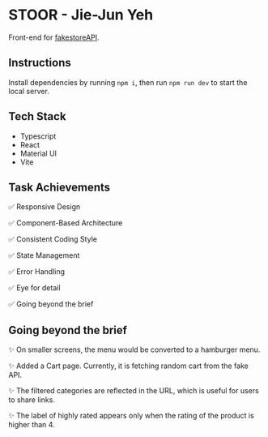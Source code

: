 # STOOR - Jie-Jun Yeh

Front-end for [fakestoreAPI](https://fakestoreapi.com/docs).

## Instructions

Install dependencies by running `npm i`, then run `npm run dev` to start the local server.

## Tech Stack

- Typescript
- React
- Material UI
- Vite

## Task Achievements

✅ Responsive Design

✅ Component-Based Architecture

✅ Consistent Coding Style

✅ State Management

✅ Error Handling

✅ Eye for detail

✅ Going beyond the brief

## Going beyond the brief

✨ On smaller screens, the menu would be converted to a hamburger menu.

✨ Added a Cart page. Currently, it is fetching random cart from the fake API.

✨ The filtered categories are reflected in the URL, which is useful for users to share links.

✨ The label of highly rated appears only when the rating of the product is higher than 4.
